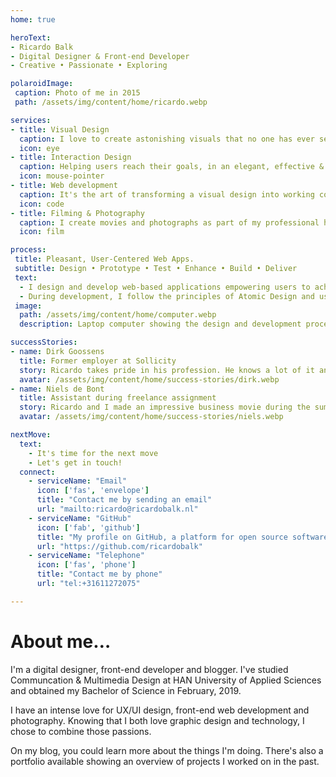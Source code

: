 ```yaml
---
home: true

heroText:
- Ricardo Balk
- Digital Designer & Front-end Developer
- Creative • Passionate • Exploring

polaroidImage:
 caption: Photo of me in 2015
 path: /assets/img/content/home/ricardo.webp

services:
- title: Visual Design
  caption: I love to create astonishing visuals that no one has ever seen before.
  icon: eye
- title: Interaction Design
  caption: Helping users reach their goals, in an elegant, effective & satisfying way.
  icon: mouse-pointer
- title: Web development
  caption: It's the art of transforming a visual design into working code.
  icon: code
- title: Filming & Photography
  caption: I create movies and photographs as part of my professional hobby.
  icon: film

process:
 title: Pleasant, User-Centered Web Apps.
 subtitle: Design • Prototype • Test • Enhance • Build • Deliver
 text:
  - I design and develop web-based applications empowering users to achieve their goals in an easy, effective and pleasant way. I design according to the Design Thinking method, keeping users closely involved during the design process.
  - During development, I follow the principles of Atomic Design and use the latest web technologies available. such as Vue.js, Angular and React.
 image:
  path: /assets/img/content/home/computer.webp
  description: Laptop computer showing the design and development process

successStories:
- name: Dirk Goossens
  title: Former employer at Sollicity
  story: Ricardo takes pride in his profession. He knows a lot of it and has a great ambition to always learn more. He is upbeat and sociale and I very much appreciated his time with Sollicity.
  avatar: /assets/img/content/home/success-stories/dirk.webp
- name: Niels de Bont
  title: Assistant during freelance assignment
  story: Ricardo and I made an impressive business movie during the summer of 2016. Ricardo works in a structured and considerate way, which made us able to reach our goals in a short time. It was a pleasure working with him.
  avatar: /assets/img/content/home/success-stories/niels.webp

nextMove:
  text:
    - It's time for the next move
    - Let's get in touch!
  connect:
    - serviceName: "Email"
      icon: ['fas', 'envelope']
      title: "Contact me by sending an email"
      url: "mailto:ricardo@ricardobalk.nl"
    - serviceName: "GitHub"
      icon: ['fab', 'github']
      title: "My profile on GitHub, a platform for open source software development"
      url: "https://github.com/ricardobalk"
    - serviceName: "Telephone"
      icon: ['fas', 'phone']
      title: "Contact me by phone"
      url: "tel:+31611272075"

---
```


<h1>About me&hellip;</h1>
<p>I'm a digital designer, front-end developer and blogger. I've studied Communcation &amp; Multimedia Design at HAN University of Applied Sciences and obtained my Bachelor of Science in February, 2019.</p>
<p>I have an intense love for UX/UI design, front-end web development and photography. Knowing that I both love graphic design and technology, I chose to combine those passions.</p>
<p>On my blog, you could learn more about the things I'm doing. There's also a portfolio available showing an overview of projects I worked on in the past.</p>
